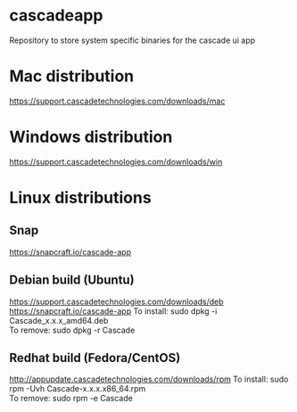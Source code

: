 # cascadeapp
Repository to store system specific binaries for the cascade ui app

# Mac distribution
https://support.cascadetechnologies.com/downloads/mac

# Windows distribution
https://support.cascadetechnologies.com/downloads/win

# Linux distributions
## Snap
https://snapcraft.io/cascade-app

## Debian build (Ubuntu)
https://support.cascadetechnologies.com/downloads/deb  	https://snapcraft.io/cascade-app
To install: sudo dpkg -i Cascade_x.x.x_amd64.deb  	
To remove:  sudo dpkg -r Cascade  	

## Redhat build (Fedora/CentOS)	
http://appupdate.cascadetechnologies.com/downloads/rpm
To install: sudo rpm -Uvh Cascade-x.x.x.x86_64.rpm  	
To remove:  sudo rpm -e Cascade  
